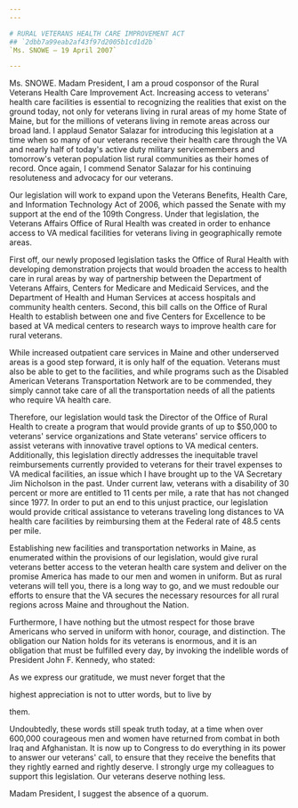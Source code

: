 ```yaml
---
---

# RURAL VETERANS HEALTH CARE IMPROVEMENT ACT
## `2dbb7a99eab2af43f97d2005b1cd1d2b`
`Ms. SNOWE — 19 April 2007`

---
```



Ms. SNOWE. Madam President, I am a proud cosponsor of the Rural 
Veterans Health Care Improvement Act. Increasing access to veterans' 
health care facilities is essential to recognizing the realities that 
exist on the ground today, not only for veterans living in rural areas 
of my home State of Maine, but for the millions of veterans living in 
remote areas across our broad land. I applaud Senator Salazar for 
introducing this legislation at a time when so many of our veterans 
receive their health care through the VA and nearly half of today's 
active duty military servicemembers and tomorrow's veteran population 
list rural communities as their homes of record. Once again, I commend 
Senator Salazar for his continuing resoluteness and advocacy for our 
veterans.

Our legislation will work to expand upon the Veterans Benefits, 
Health Care, and Information Technology Act of 2006, which passed the 
Senate with my support at the end of the 109th Congress. Under that 
legislation, the Veterans Affairs Office of Rural Health was created in 
order to enhance access to VA medical facilities for veterans living in 
geographically remote areas.

First off, our newly proposed legislation tasks the Office of Rural 
Health with developing demonstration projects that would broaden the 
access to health care in rural areas by way of partnership between the 
Department of Veterans Affairs, Centers for Medicare and Medicaid 
Services, and the Department of Health and Human Services at access 
hospitals and community health centers. Second, this bill calls on the 
Office of Rural Health to establish between one and five Centers for 
Excellence to be based at VA medical centers to research ways to 
improve health care for rural veterans.

While increased outpatient care services in Maine and other 
underserved areas is a good step forward, it is only half of the 
equation. Veterans must also be able to get to the facilities, and 
while programs such as the Disabled American Veterans Transportation 
Network are to be commended, they simply cannot take care of all the 
transportation needs of all the patients who require VA health care.

Therefore, our legislation would task the Director of the Office of 
Rural Health to create a program that would provide grants of up to 
$50,000 to veterans' service organizations and State veterans' service 
officers to assist veterans with innovative travel options to VA 
medical centers. Additionally, this legislation directly addresses the 
inequitable travel reimbursements currently provided to veterans for 
their travel expenses to VA medical facilities, an issue which I have 
brought up to the VA Secretary Jim Nicholson in the past. Under current 
law, veterans with a disability of 30 percent or more are entitled to 
11 cents per mile, a rate that has not changed since 1977. In order to 
put an end to this unjust practice, our legislation would provide 
critical assistance to veterans traveling long distances to VA health 
care facilities by reimbursing them at the Federal rate of 48.5 cents 
per mile.

Establishing new facilities and transportation networks in Maine, as 
enumerated within the provisions of our legislation, would give rural 
veterans better access to the veteran health care system and deliver on 
the promise America has made to our men and women in uniform. But as 
rural veterans will tell you, there is a long way to go, and we must 
redouble our efforts to ensure that the VA secures the necessary 
resources for all rural regions across Maine and throughout the Nation.

Furthermore, I have nothing but the utmost respect for those brave 
Americans who served in uniform with honor, courage, and distinction. 
The obligation our Nation holds for its veterans is enormous, and it is 
an obligation that must be fulfilled every day, by invoking the 
indelible words of President John F. Kennedy, who stated:




 As we express our gratitude, we must never forget that the 


 highest appreciation is not to utter words, but to live by 


 them.


Undoubtedly, these words still speak truth today, at a time when over 
600,000 courageous men and women have returned from combat in both Iraq 
and Afghanistan. It is now up to Congress to do everything in its power 
to answer our veterans' call, to ensure that they receive the benefits 
that they rightly earned and rightly deserve. I strongly urge my 
colleagues to support this legislation. Our veterans deserve nothing 
less.

Madam President, I suggest the absence of a quorum.
